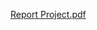 
[Report Project.pdf](https://github.com/aymen2106/M1_Calendar_Util/files/8053396/Report.Project.pdf)
